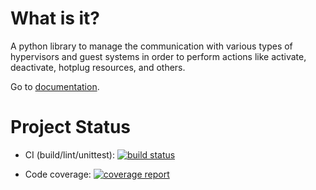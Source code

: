 <!--
Copyright 2016, 2017 IBM Corp.

Licensed under the Apache License, Version 2.0 (the "License");
you may not use this file except in compliance with the License.
You may obtain a copy of the License at

   http://www.apache.org/licenses/LICENSE-2.0

Unless required by applicable law or agreed to in writing, software
distributed under the License is distributed on an "AS IS" BASIS,
WITHOUT WARRANTIES OR CONDITIONS OF ANY KIND, either express or implied.
See the License for the specific language governing permissions and
limitations under the License.
-->
# What is it?
A python library to manage the communication with various types of hypervisors and guest systems in order to perform actions like activate, deactivate, hotplug resources, and others.

Go to [documentation](doc/index.md).

# Project Status

- CI (build/lint/unittest): [![build status](https://gitlab.com/tessia-project/tessia_baselib/badges/master/build.svg)](https://gitlab.com/tessia-project/tessia_baselib/commits/master)

- Code coverage: [![coverage report](https://gitlab.com/tessia-project/tessia_baselib/badges/master/coverage.svg?job=unittest)](https://gitlab.com/tessia-project/tessia_baselib/commits/master)
